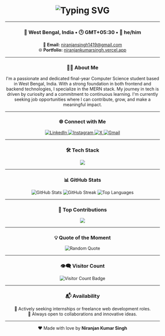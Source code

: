 <!-- Animated Greeting with Typing Effect -->
<h1 align="center">
  <img src="https://readme-typing-svg.herokuapp.com?font=Fira+Code&size=28&duration=3000&pause=500&color=00F7FF&center=true&vCenter=true&width=700&lines=Hey+there!+I'm+Niranjan+Kumar+Singh;Frontend+Developer+💻;Backend+Developer+🛠️;Aspiring+SDE+🚀;Final+Year+Student+🎓" alt="Typing SVG" />
</h1>

---

### <p align="center">📍 West Bengal, India • 🕒 GMT+05:30 • 💼 he/him</p>

<p align="center">
📧 <strong>Email:</strong> <a href="mailto:niranjansingh1419@gmail.com">niranjansingh1419@gmail.com</a><br>
🌐 <strong>Portfolio:</strong> <a href="https://niranjankumarsingh.vercel.app" target="_blank">niranjankumarsingh.vercel.app</a>
</p>

---

### <p align="center">👨‍💻 About Me</p>

<p align="center">
  I'm a passionate and dedicated final-year Computer Science student based in West Bengal, India. With a strong foundation in both frontend and backend technologies, I specialize in the MERN stack. My journey in tech is driven by curiosity and a commitment to continuous learning. I'm currently seeking job opportunities where I can contribute, grow, and make a meaningful impact.
</p>

---

### <p align="center">🌐 Connect with Me</p>
<p align="center">
  <a href="https://linkedin.com/in/niranjan-kumar-singh" target="_blank">
    <img alt="LinkedIn" src="https://img.shields.io/badge/LinkedIn-%230077B5.svg?style=flat&logo=linkedin&logoColor=white"/>
  </a>
  <a href="https://instagram.com/niranjan._23" target="_blank">
    <img alt="Instagram" src="https://img.shields.io/badge/Instagram-%23E4405F.svg?style=flat&logo=instagram&logoColor=white"/>
  </a>
  <a href="https://x.com/_niranjan_singh" target="_blank">
    <img alt="X" src="https://img.shields.io/badge/X-black.svg?style=flat&logo=X&logoColor=white"/>
  </a>
  <a href="mailto:niranjansingh1419@gmail.com">
    <img alt="Gmail" src="https://img.shields.io/badge/Gmail-D14836?style=flat&logo=gmail&logoColor=white"/>
  </a>
</p>

---

### <p align="center">🛠️ Tech Stack</p>

<p align="center">
  <img src="https://skillicons.dev/icons?i=html,css,js,react,tailwind,bootstrap,nodejs,express,mongodb,mysql,java,py,anaconda,git,github,netlify" />
</p>

---

### <p align="center">📊 GitHub Stats</p>

<p align="center">
  <img src="https://github-readme-stats.vercel.app/api?username=Niranjan-Kumar-Singh&theme=radical&show_icons=true&hide_border=false" alt="GitHub Stats"/>
  <img src="https://github-readme-streak-stats.herokuapp.com/?user=Niranjan-Kumar-Singh&theme=radical&hide_border=false" alt="GitHub Streak"/>
  <img src="https://github-readme-stats.vercel.app/api/top-langs/?username=Niranjan-Kumar-Singh&layout=compact&theme=radical&hide_border=false" alt="Top Languages"/>
</p>

---

### <p align="center">📌 Top Contributions</p>

<p align="center">
  <img src="https://github-contributor-stats.vercel.app/api?username=Niranjan-Kumar-Singh&limit=5&theme=radical&combine_all_yearly_contributions=true" />
</p>

---

### <p align="center">💡 Quote of the Moment</p>

<p align="center">
  <img src="https://quotes-github-readme.vercel.app/api?type=horizontal&theme=dark" alt="Random Quote"/>
</p>

---

### <p align="center">👁‍🗨 Visitor Count</p>

<p align="center">
  <img src="https://img.shields.io/badge/visitors-dynamic?label=Visitor%20Count&query=%24&url=https%3A%2F%2Fgentle-unit-96b5.niranjansingh1419.workers.dev%2F&color=0e75b6" alt="Visitor Count Badge" />
</p>

---

### <p align="center">📬 Availability</p>

<p align="center">
  🚀 Actively seeking internships or freelance web development roles.<br>
  🤝 Always open to collaborations and innovative ideas.
</p>

---

<p align="center">
  ❤️ Made with love by <strong>Niranjan Kumar Singh</strong>
</p>
